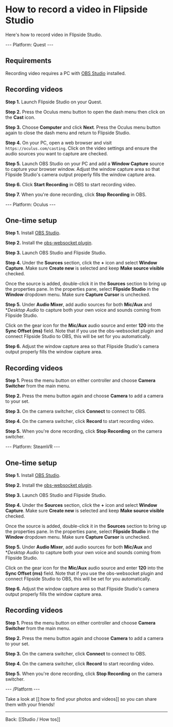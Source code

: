 # How to record a video in Flipside Studio

Here's how to record video in Flipside Studio.

--- Platform: Quest ---

## Requirements

Recording video requires a PC with [OBS Studio](https://obsproject.com/) installed.

## Recording videos

**Step 1.** Launch Flipside Studio on your Quest.

**Step 2.** Press the Oculus menu button to open the dash menu then click on the **Cast** icon.

**Step 3.** Choose **Computer** and click **Next**. Press the Oculus menu button again to close the dash menu and return to Flipside Studio.

**Step 4.** On your PC, open a web browser and visit `https://oculus.com/casting`. Click on the video settings and ensure the audio sources you want to capture are checked.

**Step 5.** Launch OBS Studio on your PC and add a **Window Capture** source to capture your browser window. Adjust the window capture area so that Flipside Studio's camera output properly fills the window capture area.

**Step 6.** Click **Start Recording** in OBS to start recording video.

**Step 7.** When you're done recording, click **Stop Recording** in OBS.

--- Platform: Oculus ---

## One-time setup

**Step 1.** Install [OBS Studio](https://obsproject.com/).

**Step 2.** Install the [obs-websocket plugin](https://obsproject.com/forum/resources/obs-websocket-remote-control-obs-studio-from-websockets.466/).

**Step 3.** Launch OBS Studio and Flipside Studio.

**Step 4.** Under the **Sources** section, click the **+** icon and select **Window Capture**. Make sure **Create new** is selected and keep **Make source visible** checked.

Once the source is added, double-click it in the **Sources** section to bring up the properties pane. In the properties pane, select **Flipside Studio** in the **Window** dropdown menu. Make sure **Capture Cursor** is unchecked.

**Step 5.** Under **Audio Mixer**, add audio sources for both **Mic/Aux** and **Desktop Audio* to capture both your own voice and sounds coming from Flipside Studio.

Click on the gear icon for the **Mic/Aux** audio source and enter **120** into the **Sync Offset (ms)** field. Note that if you use the obs-websocket plugin and connect Flipside Studio to OBS, this will be set for you automatically.

**Step 6.** Adjust the window capture area so that Flipside Studio's camera output properly fills the window capture area.

## Recording videos

**Step 1.** Press the menu button on either controller and choose **Camera Switcher** from the main menu.

**Step 2.** Press the menu button again and choose **Camera** to add a camera to your set.

**Step 3.** On the camera switcher, click **Connect** to connect to OBS.

**Step 4.** On the camera switcher, click **Record** to start recording video.

**Step 5.** When you're done recording, click **Stop Recording** on the camera switcher.

--- Platform: SteamVR ---

## One-time setup

**Step 1.** Install [OBS Studio](https://obsproject.com/).

**Step 2.** Install the [obs-websocket plugin](https://obsproject.com/forum/resources/obs-websocket-remote-control-obs-studio-from-websockets.466/).

**Step 3.** Launch OBS Studio and Flipside Studio.

**Step 4.** Under the **Sources** section, click the **+** icon and select **Window Capture**. Make sure **Create new** is selected and keep **Make source visible** checked.

Once the source is added, double-click it in the **Sources** section to bring up the properties pane. In the properties pane, select **Flipside Studio** in the **Window** dropdown menu. Make sure **Capture Cursor** is unchecked.

**Step 5.** Under **Audio Mixer**, add audio sources for both **Mic/Aux** and **Desktop Audio* to capture both your own voice and sounds coming from Flipside Studio.

Click on the gear icon for the **Mic/Aux** audio source and enter **120** into the **Sync Offset (ms)** field. Note that if you use the obs-websocket plugin and connect Flipside Studio to OBS, this will be set for you automatically.

**Step 6.** Adjust the window capture area so that Flipside Studio's camera output properly fills the window capture area.

## Recording videos

**Step 1.** Press the menu button on either controller and choose **Camera Switcher** from the main menu.

**Step 2.** Press the menu button again and choose **Camera** to add a camera to your set.

**Step 3.** On the camera switcher, click **Connect** to connect to OBS.

**Step 4.** On the camera switcher, click **Record** to start recording video.

**Step 5.** When you're done recording, click **Stop Recording** on the camera switcher.

--- /Platform ---

Take a look at [[:how to find your photos and videos]] so you can share them with your friends!

---

Back: [[Studio / How tos]]
